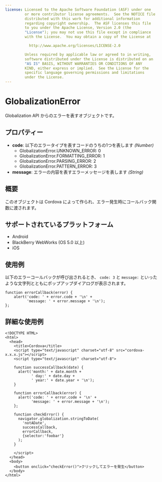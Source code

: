 ```yaml
---
license: Licensed to the Apache Software Foundation (ASF) under one
         or more contributor license agreements.  See the NOTICE file
         distributed with this work for additional information
         regarding copyright ownership.  The ASF licenses this file
         to you under the Apache License, Version 2.0 (the
         "License"); you may not use this file except in compliance
         with the License.  You may obtain a copy of the License at

           http://www.apache.org/licenses/LICENSE-2.0

         Unless required by applicable law or agreed to in writing,
         software distributed under the License is distributed on an
         "AS IS" BASIS, WITHOUT WARRANTIES OR CONDITIONS OF ANY
         KIND, either express or implied.  See the License for the
         specific language governing permissions and limitations
         under the License.
---
```


GlobalizationError
============

Globalization API からのエラーを表すオブジェクトです。

プロパティー
----------

- __code__: 以下のエラータイプを表すコードのうちの1つを表します _(Number)_
  - GlobalizationError.UNKNOWN\_ERROR: 0
  - GlobalizationError.FORMATTING\_ERROR: 1
  - GlobalizationError.PARSING\_ERROR: 2
  - GlobalizationError.PATTERN\_ERROR: 3
- __message__: エラーの内容を表すエラーメッセージを表します _(String)_

概要
-----------

このオブジェクトは Cordova によって作られ、エラー発生時にコールバック関数に渡されます。

サポートされているプラットフォーム
-------------------

- Android
- BlackBerry WebWorks (OS 5.0 以上)
- iOS

使用例
-------------

以下のエラーコールバックが呼び出されるとき、 `code: 3` と `message:` といったような文字列とともにポップアップダイアログが表示されます。

    function errorCallback(error) {
        alert('code: ' + error.code + '\n' +
              'message: ' + error.message + '\n');
    };

詳細な使用例
------------

    <!DOCTYPE HTML>
    <html>
      <head>
        <title>Cordova</title>
        <script type="text/javascript" charset="utf-8" src="cordova-x.x.x.js"></script>
        <script type="text/javascript" charset="utf-8">

        function successCallback(date) {
          alert('month:' + date.month +
                ' day:' + date.day +
                ' year:' + date.year + '\n');
        }

        function errorCallback(error) {
          alert('code: ' + error.code + '\n' +
                'message: ' + error.message + '\n');
        };

        function checkError() {
          navigator.globalization.stringToDate(
            'notADate',
            successCallback,
            errorCallback,
            {selector:'foobar'}
          );
        }

        </script>
      </head>
      <body>
        <button onclick="checkError()">クリックしてエラーを発生</button>
      </body>
    </html>

